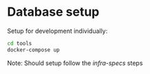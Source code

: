 # Database setup
Setup for development individually:
```sh
cd tools
docker-compose up
```
Note: Should setup follow the *infra-specs* steps